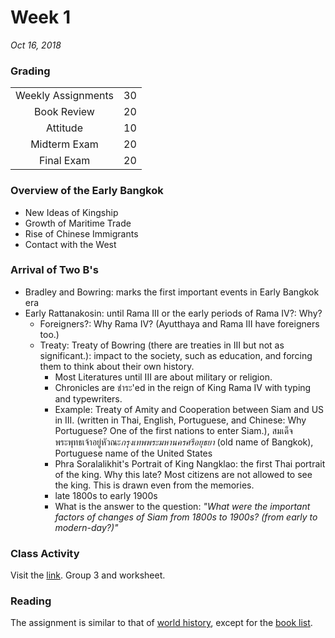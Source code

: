 # Week 1
*Oct 16, 2018*
### Grading
|||
|:-:|:-:|
|Weekly Assignments	|30|
|Book Review				|20|
|Attitude						|10|
|Midterm Exam				|20|
|Final Exam					|20|

### Overview of the Early Bangkok
- New Ideas of Kingship
- Growth of Maritime Trade
- Rise of Chinese Immigrants
- Contact with the West

### Arrival of Two B's
- Bradley and Bowring: marks the first important events in Early Bangkok era
- Early Rattanakosin: until Rama III or the early periods of Rama IV?: Why?  
  - Foreigners?: Why Rama IV? (Ayutthaya and Rama III have foreigners too.)
  - Treaty: Treaty of Bowring (there are treaties in III but not as significant.): impact to the society, such as education, and forcing them to think about their own history.  
    - Most Literatures until III are about military or religion.
    - Chronicles are ชำระ'ed in the reign of King Rama IV with typing and typewriters.
    - Example: Treaty of Amity and Cooperation between Siam and US in III. (written in Thai, English, Portuguese, and Chinese: Why Portuguese? One of the first nations to enter Siam.), สมเด็จพระพุทธเจ้าอยู่หัวณะ*กรุงเทพพระมหานครศรีอยุธยา* (old name of Bangkok), Portuguese name of the United States
	- Phra Soralalikhit's Portrait of King Nangklao: the first Thai portrait of the king. Why this late? Most citizens are not allowed to see the king. This is drawn even from the memories.
	- late 1800s to early 1900s
	- What is the answer to the question: *"What were the important factors of changes of Siam from 1800s to 1900s? (from early to modern-day?)"*

### Class Activity
Visit the [link](https://bit.ly/2QRWxSZ).
Group 3 and worksheet.

### Reading
The assignment is similar to that of [world history](), except for the [book list](https://kvis-my.sharepoint.com/:x:/r/personal/601013_kvis_ac_th/_layouts/15/Doc.aspx?sourcedoc=%7B95fb3fc7-eec2-429f-bd5c-011688d75fd9%7D&action=default).
